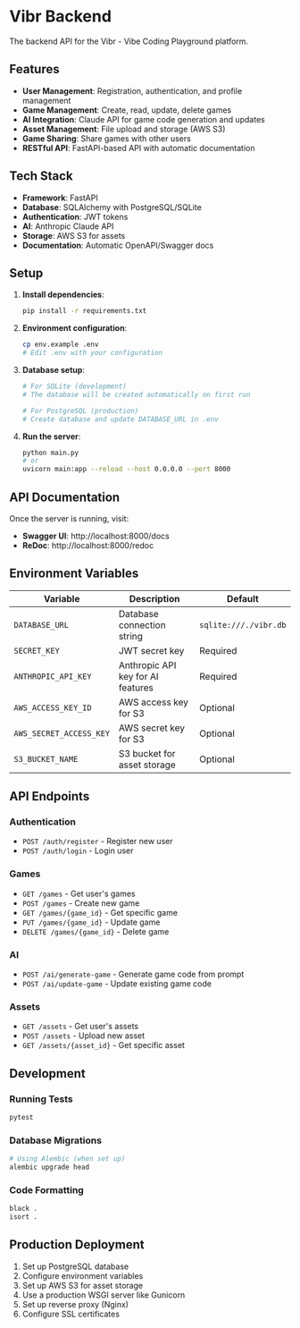# Vibr Backend

The backend API for the Vibr - Vibe Coding Playground platform.

## Features

- **User Management**: Registration, authentication, and profile management
- **Game Management**: Create, read, update, delete games
- **AI Integration**: Claude API for game code generation and updates
- **Asset Management**: File upload and storage (AWS S3)
- **Game Sharing**: Share games with other users
- **RESTful API**: FastAPI-based API with automatic documentation

## Tech Stack

- **Framework**: FastAPI
- **Database**: SQLAlchemy with PostgreSQL/SQLite
- **Authentication**: JWT tokens
- **AI**: Anthropic Claude API
- **Storage**: AWS S3 for assets
- **Documentation**: Automatic OpenAPI/Swagger docs

## Setup

1. **Install dependencies**:
   ```bash
   pip install -r requirements.txt
   ```

2. **Environment configuration**:
   ```bash
   cp env.example .env
   # Edit .env with your configuration
   ```

3. **Database setup**:
   ```bash
   # For SQLite (development)
   # The database will be created automatically on first run
   
   # For PostgreSQL (production)
   # Create database and update DATABASE_URL in .env
   ```

4. **Run the server**:
   ```bash
   python main.py
   # or
   uvicorn main:app --reload --host 0.0.0.0 --port 8000
   ```

## API Documentation

Once the server is running, visit:
- **Swagger UI**: http://localhost:8000/docs
- **ReDoc**: http://localhost:8000/redoc

## Environment Variables

| Variable | Description | Default |
|----------|-------------|---------|
| `DATABASE_URL` | Database connection string | `sqlite:///./vibr.db` |
| `SECRET_KEY` | JWT secret key | Required |
| `ANTHROPIC_API_KEY` | Anthropic API key for AI features | Required |
| `AWS_ACCESS_KEY_ID` | AWS access key for S3 | Optional |
| `AWS_SECRET_ACCESS_KEY` | AWS secret key for S3 | Optional |
| `S3_BUCKET_NAME` | S3 bucket for asset storage | Optional |

## API Endpoints

### Authentication
- `POST /auth/register` - Register new user
- `POST /auth/login` - Login user

### Games
- `GET /games` - Get user's games
- `POST /games` - Create new game
- `GET /games/{game_id}` - Get specific game
- `PUT /games/{game_id}` - Update game
- `DELETE /games/{game_id}` - Delete game

### AI
- `POST /ai/generate-game` - Generate game code from prompt
- `POST /ai/update-game` - Update existing game code

### Assets
- `GET /assets` - Get user's assets
- `POST /assets` - Upload new asset
- `GET /assets/{asset_id}` - Get specific asset

## Development

### Running Tests
```bash
pytest
```

### Database Migrations
```bash
# Using Alembic (when set up)
alembic upgrade head
```

### Code Formatting
```bash
black .
isort .
```

## Production Deployment

1. Set up PostgreSQL database
2. Configure environment variables
3. Set up AWS S3 for asset storage
4. Use a production WSGI server like Gunicorn
5. Set up reverse proxy (Nginx)
6. Configure SSL certificates
